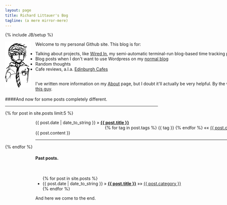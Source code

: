 ```yaml
---
layout: page
title: Richard Littauer's Bog
tagline: (a mere mirror-mere)
---
```

{% include JB/setup %}

<div style="width:800px;">
<img style="float:left;padding-right:15px;" src="images/inktank.png" /> 

Welcome to my personal Github site. This blog is for:<br/>
 - Talking about projects, like <a href="http://github.com/RichardLitt/wired-in">Wired In</a>, my
semi-automatic terminal-run blog-based time tracking program.<br />
 - Blog posts when I don't want to use Wordpress on my [normal blog](http://www.burntfen.net)<br />
 - Random thoughts</li>
 - Cafe reviews, a.l.a. [Edinburgh Cafes](http://www.edinburghcafes.com)<br />
<br />
I've written more information on my <a href="about.html">About</a> page, but I
doubt it'll actually be very helpful. By the way, I am <a href="http://www.burntfen.net">this guy</a>.  
</div>
<br />
####And now for some posts completely different. 

<hr />

{% for post in site.posts limit:5 %}
  <div style="width:700px;padding-left:100px;">
  <span>{{ post.date | date_to_string }}</span> &raquo; <a href="{{ BASE_PATH }}{{ post.url }}"><b>{{ post.title }}</b></a>
  <div style="float:right;">      
    <span>{% for tag in post.tags %} {{ tag }} {% endfor %} </span>
    &laquo;&laquo;
    <span><a href="{{ BASE_PATH }}categories.html#{{ post.category }}-ref">
      {{ post.category }}
    </a></span>
  </div>
  <br /><br />
  <span>{{ post.content }}</span>
  <br />
  <hr />
  </div>
{% endfor %}

<div style="width:800px;padding-left:100px;">
<h4>Past posts.</h4>
<br />
<ul class="posts">
  {% for post in site.posts %}
    <li><span>{{ post.date | date_to_string }}</span> &raquo; <a href="{{ BASE_PATH }}{{ post.url }}"><b>{{ post.title }}</b></a>
      &raquo;&raquo;
      <span>
      <a href="{{ BASE_PATH }}categories.html#{{ post.category }}-ref">
        {{ post.category }}
      </a>
      </span>
    </li>
  {% endfor %}
</ul>

And here we come to the end. 
</div>
